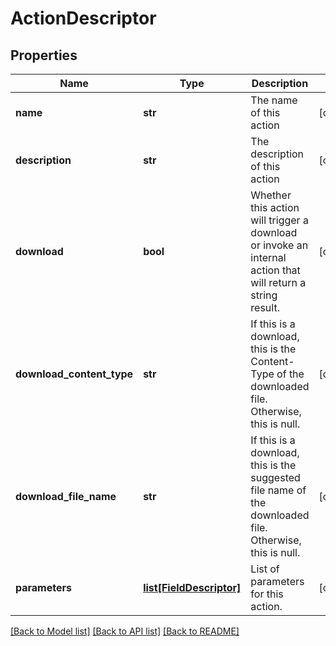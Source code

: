 # ActionDescriptor

## Properties
Name | Type | Description | Notes
------------ | ------------- | ------------- | -------------
**name** | **str** | The name of this action | [optional] 
**description** | **str** | The description of this action | [optional] 
**download** | **bool** | Whether this action will trigger a download or invoke an internal action that will return a string result. | [optional] 
**download_content_type** | **str** | If this is a download, this is the Content-Type of the downloaded file. Otherwise, this is null. | [optional] 
**download_file_name** | **str** | If this is a download, this is the suggested file name of the downloaded file. Otherwise, this is null. | [optional] 
**parameters** | [**list[FieldDescriptor]**](FieldDescriptor.md) | List of parameters for this action. | [optional] 

[[Back to Model list]](../README.md#documentation-for-models) [[Back to API list]](../README.md#documentation-for-api-endpoints) [[Back to README]](../README.md)


